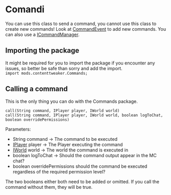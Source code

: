 # Comandi

You can use this class to send a command, you cannot use this class to create new commands! Look at [CommandEvent](/Vanilla/Events/Events/CommandEvent/) to add new commands. You can also use a [ICommandManager](/Vanilla/Commands/ICommandManager/).

## Importing the package
It might be required for you to import the package if you encounter any issues, so better be safe than sorry and add the import.  
`import mods.contenttweaker.Commands;`

## Calling a command
This is the only thing you can do with the Commands package.

```zenscript
call(String command, IPlayer player, IWorld world)
call(String command, IPlayer player, IWorld world, boolean logToChat, boolean overridePermissions)
```
Parameters:

- String command → The command to be executed
- [IPlayer](/Vanilla/Players/IPlayer/) player → The Player executing the command
- [IWorld](/Mods/ContentTweaker/Vanilla/Advanced_Functionality/Commands/) world → The world the command is executed in
- boolean logToChat → Should the command output appear in the MC chat?
- boolean overridePermissions should the command be executed regardless of the required permission level?

The two booleans either both need to be added or omitted. If you call the command without them, they will be true.
